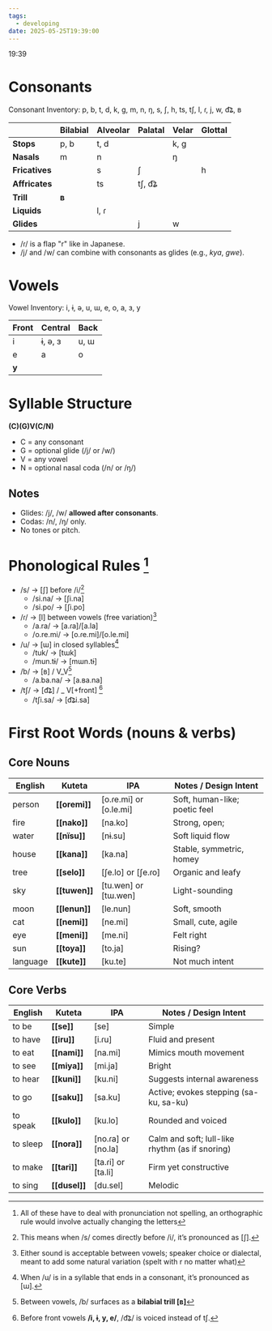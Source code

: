 ```yaml
---
tags:
  - developing
date: 2025-05-25T19:39:00
---
```

19:39

# Consonants
Consonant Inventory: p, b, t, d, k, g, m, n, ŋ, s, ʃ, h, ts, tʃ, l, ɾ, j, w, d͡ʑ, ʙ

|                | Bilabial | Alveolar | Palatal | Velar | Glottal |
| -------------- | -------- | -------- | ------- | ----- | ------- |
| **Stops**      | p, b     | t, d     |         | k, g  |         |
| **Nasals**     | m        | n        |         | ŋ     |         |
| **Fricatives** |          | s        | ʃ       |       | h       |
| **Affricates** |          | ts       | tʃ, d͡ʑ |       |         |
| **Trill**      | **ʙ**    |          |         |       |         |
| **Liquids**    |          | l, ɾ     |         |       |         |
| **Glides**     |          |          | j       | w     |         |
- /ɾ/ is a flap "r" like in Japanese.
- /j/ and /w/ can combine with consonants as glides (e.g., _kya_, _gwe_).
# Vowels
Vowel Inventory: i, ɨ, ə, u, ɯ, e, o, a, ɜ, y

| Front | Central | Back |
| ----- | ------- | ---- |
| i     | ɨ, ə, ɜ | u, ɯ |
| e     | a       | o    |
| **y** |         |      |
# Syllable Structure
**(C)(G)V(C/N)**
- C = any consonant
- G = optional glide (/j/ or /w/)
- V = any vowel
- N = optional nasal coda (/n/ or /ŋ/)
## Notes
- Glides: /j/, /w/ **allowed after consonants**.
- Codas: /n/, /ŋ/ only.
- No tones or pitch.
# Phonological Rules [^6]
- /s/ → [ʃ] before /i/[^1]  
	- /si.na/ → [ʃi.na]
	- /si.po/ → [ʃi.po]
- /ɾ/ → [l] between vowels (free variation)[^2]
	- /a.ra/ → [a.ɾa]/[a.la] 
	- /o.re.mi/ → [o.ɾe.mi]/[o.le.mi]
- /u/ → [ɯ] in closed syllables[^3]
	- /tuk/ → [tɯk]
	- /mun.tɨ/ → [mɯn.tɨ]
- /b/ → [ʙ] / V_V[^4]
	- /a.ba.na/ → [a.ʙa.na]
- /tʃ/ → [d͡ʑ] / _ V[+front] [^5]
	- /tʃi.sa/ → [d͡ʑi.sa]

# **First Root Words** (nouns & verbs)
## Core Nouns

| English  | Kuteta        | IPA                    | Notes / Design Intent         |
| -------- | ------------- | ---------------------- | ----------------------------- |
| person   | **[[oremi]]** | [o.ɾe.mi] or [o.le.mi] | Soft, human-like; poetic feel |
| fire     | **[[nako]]**  | [na.ko]                | Strong, open;                 |
| water    | **[[nïsu]]**  | [nɨ.su]                | Soft liquid flow              |
| house    | **[[kana]]**  | [ka.na]                | Stable, symmetric, homey      |
| tree     | **[[selo]]**  | [ʃe.lo] or [ʃe.ɾo]     | Organic and leafy             |
| sky      | **[[tuwen]]** | [tu.wen] or [tɯ.wen]   | Light-sounding                |
| moon     | **[[lenun]]** | [le.nun]               | Soft, smooth                  |
| cat      | **[[nemi]]**  | [ne.mi]                | Small, cute, agile            |
| eye      | **[[meni]]**  | [me.ni]                | Felt right                    |
| sun      | **[[toya]]**  | [to.ja]                | Rising?                       |
| language | **[[kute]]**  | [ku.te]                | Not much intent               |

## Core Verbs

| English  | Kuteta        | IPA                | Notes / Design Intent                           |
| -------- | ------------- | ------------------ | ----------------------------------------------- |
| to be    | **[[se]]**    | [se]               | Simple                                          |
| to have  | **[[iru]]**   | [i.ɾu]             | Fluid and present                               |
| to eat   | **[[nami]]**  | [na.mi]            | Mimics mouth movement                           |
| to see   | **[[miya]]**  | [mi.ja]            | Bright                                          |
| to hear  | **[[kuni]]**  | [ku.ni]            | Suggests internal awareness                     |
| to go    | **[[saku]]**  | [sa.ku]            | Active; evokes stepping (sa-ku, sa-ku)          |
| to speak | **[[kulo]]**  | [ku.lo]            | Rounded and voiced                              |
| to sleep | **[[nora]]**  | [no.ɾa] or [no.la] | Calm and soft; lull-like rhythm (as if snoring) |
| to make  | **[[tari]]**  | [ta.ɾi] or [ta.li] | Firm yet constructive                           |
| to sing  | **[[dusel]]** | [du.sel]           | Melodic                                         |






[^1]: This means when /s/ comes directly before /i/, it’s pronounced as [ʃ].

[^2]: Either sound is acceptable between vowels; speaker choice or dialectal, meant to add some natural variation (spelt with r no matter what)

[^3]: When /u/ is in a syllable that ends in a consonant, it’s pronounced as [ɯ].

[^4]: Between vowels, /b/ surfaces as a **bilabial trill [ʙ]**

[^5]: Before front vowels **/i, ɨ, y, e/**, /d͡ʑ/ is voiced instead of tʃ.

[^6]: All of these have to deal with pronunciation not spelling, an orthographic rule would involve actually changing the letters
